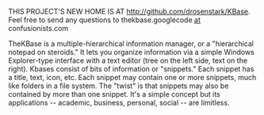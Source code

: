 THIS PROJECT'S NEW HOME IS AT http://github.com/drosenstark/KBase. Feel free to send any questions to thekbase.googlecode [at](at.md) confusionists.com


TheKBase is a multiple-hierarchical information manager, or a "hierarchical notepad on steroids." It lets you organize information via a simple Windows Explorer-type interface with a text editor (tree on the left side, text on the right). Kbases consist of bits of information or "snippets." Each snippet has a title, text, icon, etc. Each snippet may contain one or more snippets, much like folders in a file system. The "twist" is that snippets may also be contained by more than one snippet. It's a simple concept but its applications -- academic, business, personal, social -- are limitless.